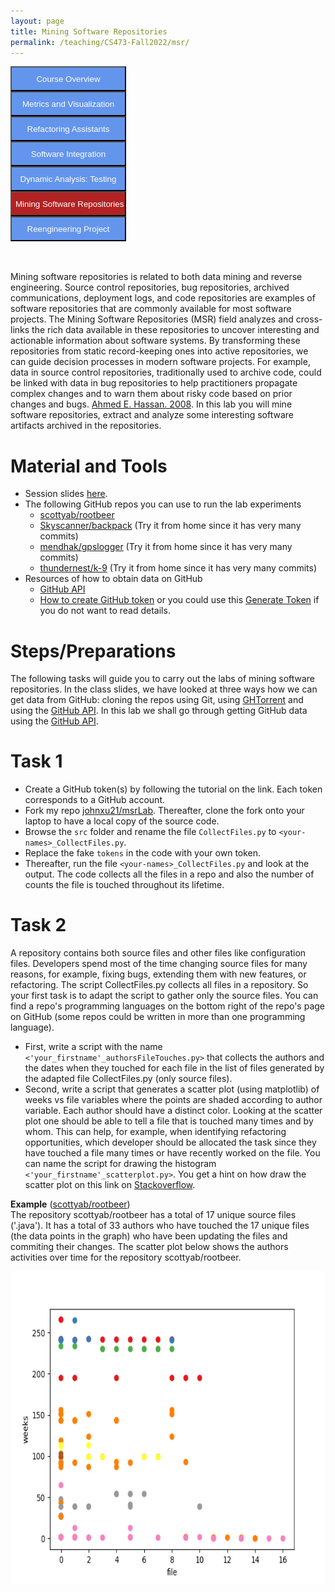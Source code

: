 ```yaml
---
layout: page
title: Mining Software Repositories
permalink: /teaching/CS473-Fall2022/msr/
---
```


<form action="/teaching/CS473-Fall2022/">
    <input type="submit" style="background-color:cornflowerblue;color:white;width:185px;
height:40px;" value="Course Overview" />
</form>
<form action="/teaching/CS473-Fall2022/metrics/">
    <input type="submit" style="background-color:cornflowerblue;color:white;width:185px;
height:40px;" value="Metrics and Visualization" />
</form>
<form action="/teaching/CS473-Fall2022/refactoring/">
    <input type="submit" style="background-color:cornflowerblue;color:white;width:185px;
height:40px;" value="Refactoring Assistants" />
</form>
<form action="/teaching/CS473-Fall2022/integration/">
    <input type="submit" style="background-color:cornflowerblue;color:white;width:185px;
height:40px;" value="Software Integration" />
</form>
<form action="/teaching/CS473-Fall2022/dynamic/">
    <input type="submit" style="background-color:cornflowerblue;color:white;width:185px;
height:40px;" value="Dynamic Analysis: Testing" />
</form>
<form action="/teaching/CS473-Fall2022/msr/">
    <input type="submit" style="background-color:firebrick;color:white;width:185px;
height:40px;" value="Mining Software Repositories" />
</form>
<form action="/teaching/CS473-Fall2022/project/">
    <input type="submit" style="background-color:cornflowerblue;color:white;width:185px;
height:40px;" value="Reengineering Project" />
</form>

<br/>
<br/>




Mining software repositories is related to both data mining and reverse engineering. 
Source control repositories, bug repositories, archived
communications, deployment logs, and code repositories
are examples of software repositories that are commonly
available for most software projects. The Mining Software
Repositories (MSR) field analyzes and cross-links the rich
data available in these repositories to uncover interesting
and actionable information about software systems. By
transforming these repositories from static record-keeping
ones into active repositories, we can guide decision processes 
in modern software projects. For example, data in
source control repositories, traditionally used to archive
code, could be linked with data in bug repositories to help
practitioners propagate complex changes and to warn them
about risky code based on prior changes and bugs. 
[Ahmed E. Hassan. 2008](https://ieeexplore.ieee.org/stamp/stamp.jsp?tp=&arnumber=4659248). 
In this lab you will mine software repositories, extract and analyze some interesting 
software artifacts archived in the repositories.

Material and Tools
==========
* Session slides [here]().
* The following GitHub repos you can use to run the lab experiments
  * [scottyab/rootbeer](https://github.com/scottyab/rootbeer)
  * [Skyscanner/backpack](https://github.com/Skyscanner/backpack) (Try it from home since it has very many commits)
  * [mendhak/gpslogger](https://github.com/mendhak/gpslogger) (Try it from home since it has very many commits)
  * [thundernest/k-9](https://github.com/thundernest/k-9) (Try it from home since it has very many commits)
* Resources of how to obtain data on GitHub
  * [GitHub API](https://docs.github.com/en/rest)
  * [How to create GitHub token](https://docs.github.com/en/authentication/keeping-your-account-and-data-secure/creating-a-personal-access-token#creating-a-token) or you could use this [Generate Token](https://github.com/settings/tokens/new?scopes=repo) if you do not want to read  details.

Steps/Preparations
==========
The following tasks will guide you to carry out the labs of mining software repositories. 
In the class slides, we have looked at three ways how we can get data from GitHub: 
cloning the repos using Git, using [GHTorrent](https://ghtorrent.org/) and using the 
[GitHub API](https://docs.github.com/en/rest). In this lab we shall go through getting GitHub data using the
[GitHub API](https://docs.github.com/en/rest).

Task 1
=======
* Create a GitHub token(s) by following the tutorial on the link. Each token corresponds to a GitHub account.
* Fork my repo [johnxu21/msrLab](https://github.com/johnxu21/msrLab). Thereafter, clone the fork onto your 
laptop to have a local copy of the source code. 
* Browse the ```src``` folder and rename the file ```CollectFiles.py``` to ```<your-names>_CollectFiles.py```.
* Replace the fake ```tokens``` in the code with your own token.
* Thereafter, run the file ```<your-names>_CollectFiles.py``` and look at the output. 
The code collects all the files in a repo and also the number of counts the file is touched 
throughout its lifetime.

Task 2
======
A repository contains both source files and other files like configuration files. Developers 
spend most of the time changing source files for many reasons, for example, fixing bugs, 
extending them with new features, or refactoring. The script CollectFiles.py collects all 
files in a repository. So your first task is to adapt the script to gather only the source files. 
You can find a repo's programming languages on the bottom right of the repo's page on GitHub 
(some repos could be written in more than one programming language).
* First, write a script with the name ```<'your_firstname'_authorsFileTouches.py>``` that collects 
the authors and the dates when they touched for each file in the list of files generated by the 
adapted file CollectFiles.py (only source files).
* Second, write a script that generates a scatter plot (using matplotlib) of weeks vs file 
variables where the points are shaded according to author variable. Each author should have 
a distinct color. Looking at the scatter plot one should be able to tell a file that is 
touched many times and by whom. This can help, for example, when identifying refactoring 
opportunities, which developer should be allocated the task since they have touched a file 
many times or have recently worked on the file. You can name the script for drawing the 
histogram ```<'your_firstname'_scatterplot.py>```. 
You get a hint on how draw the scatter plot on this link on [Stackoverflow](https://stackoverflow.com/questions/8202605/matplotlib-scatterplot-color-as-a-function-of-a-third-variable).

**Example** ([scottyab/rootbeer](https://github.com/scottyab/rootbeer)) <br/>
The repository scottyab/rootbeer has a total of 17 unique source files ('.java'). It has a total 
of 33 authors who have touched the 17 unique files (the data points in the graph) who have been 
updating the files and commiting their changes. The scatter plot  below  shows the authors 
activities over time for the repository scottyab/rootbeer. 

<img src="/images/rootbeer.jpeg" alt="rootbeer" style="width:600px;height:500px;" align="center">

